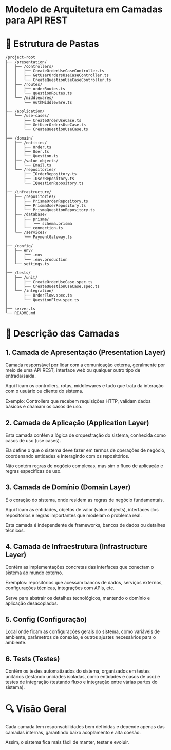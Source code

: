 # Modelo de Arquitetura em Camadas para API REST

# 📁 Estrutura de Pastas

```
/project-root
├── /presentation/
│   ├── /controllers/
│   │   ├── CreateOrderUseCaseController.ts
│   │   ├── GetUserOrdersUseCaseController.ts
│   │   └── CreateQuestionUseCaseController.ts
│   ├── /routes/
│   │   ├── orderRoutes.ts
│   │   └── questionRoutes.ts
│   └── /middlewares/
│       └── AuthMiddleware.ts
│
├── /application/
│   └── /use-cases/
│       ├── CreateOrderUseCase.ts
│       ├── GetUserOrdersUseCase.ts
│       └── CreateQuestionUseCase.ts
│
├── /domain/
│   ├── /entities/
│   │   ├── Order.ts
│   │   ├── User.ts
│   │   └── Question.ts
│   ├── /value-objects/
│   │   └── Email.ts
│   └── /repositories/
│       ├── IOrderRepository.ts
│       ├── IUserRepository.ts
│       └── IQuestionRepository.ts
│
├── /infrastructure/
│   ├── /repositories/
│   │   ├── PrismaOrderRepository.ts
│   │   ├── PrismaUserRepository.ts
│   │   └── PrismaQuestionRepository.ts
│   ├── /database/
│   │   ├── prisma/
│   │   │   └── schema.prisma
│   │   └── connection.ts
│   └── /services/
│       └── PaymentGateway.ts
│
├── /config/
│   ├── env/
│   │   ├── .env
│   │   └── .env.production
│   └── settings.ts
│
├── /tests/
│   ├── /unit/
│   │   ├── CreateOrderUseCase.spec.ts
│   │   ├── CreateQuestionUseCase.spec.ts
│   └── /integration/
│       ├── OrderFlow.spec.ts
│       └── QuestionFlow.spec.ts
│
├── server.ts
└── README.md
```

# 📄 Descrição das Camadas

## 1. **Camada de Apresentação (Presentation Layer)**

Camada responsável por lidar com a comunicação externa, geralmente por meio de uma API REST, interface web ou qualquer outro tipo de entrada/saída.

Aqui ficam os controllers, rotas, middlewares e tudo que trata da interação com o usuário ou cliente do sistema.

Exemplo: Controllers que recebem requisições HTTP, validam dados básicos e chamam os casos de uso.

## 2. **Camada de Aplicação (Application Layer)**

Esta camada contém a lógica de orquestração do sistema, conhecida como casos de uso (use cases).

Ela define o que o sistema deve fazer em termos de operações de negócio, coordenando entidades e interagindo com os repositórios.

Não contém regras de negócio complexas, mas sim o fluxo de aplicação e regras específicas de uso.

## 3. **Camada de Domínio (Domain Layer)**

É o coração do sistema, onde residem as regras de negócio fundamentais.

Aqui ficam as entidades, objetos de valor (value objects), interfaces dos repositórios e regras importantes que modelam o problema real.

Esta camada é independente de frameworks, bancos de dados ou detalhes técnicos.

## 4. **Camada de Infraestrutura (Infrastructure Layer)**

Contém as implementações concretas das interfaces que conectam o sistema ao mundo externo.

Exemplos: repositórios que acessam bancos de dados, serviços externos, configurações técnicas, integrações com APIs, etc.

Serve para abstrair os detalhes tecnológicos, mantendo o domínio e aplicação desacoplados.

## 5. Config (Configuração)

Local onde ficam as configurações gerais do sistema, como variáveis de ambiente, parâmetros de conexão, e outros ajustes necessários para o ambiente.

## 6. Tests (Testes)

Contém os testes automatizados do sistema, organizados em testes unitários (testando unidades isoladas, como entidades e casos de uso) e testes de integração (testando fluxo e integração entre várias partes do sistema).

# 🔍  Visão Geral

Cada camada tem responsabilidades bem definidas e depende apenas das camadas internas, garantindo baixo acoplamento e alta coesão.

Assim, o sistema fica mais fácil de manter, testar e evoluir.